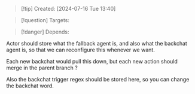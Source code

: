 
>[!tip] Created: [2024-07-16 Tue 13:40]

>[!question] Targets: 

>[!danger] Depends: 

Actor should store what the fallback agent is, and also what the backchat agent is, so that we can reconfigure this whenever we want.

Each new backchat would pull this down, but each new action should merge in the parent branch ?

Also the backchat trigger regex should be stored here, so you can change the backchat word.